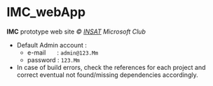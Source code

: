 # IMC_webApp

**IMC** prototype web site *© [INSAT](http://www.insat.rnu.tn) Microsoft Club*


- Default Admin account : 
  * e-mail &emsp;&nbsp; : `admin@123.Mm`
  * password : `123.Mm`
- In case of build errors, check the references for each project and correct eventual not found/missing dependencies accordingly.
